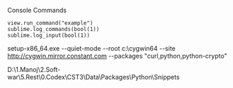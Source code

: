 Console Commands

	view.run_command("example")
	sublime.log_commands(bool(1))
	sublime.log_input(bool(1))


setup-x86_64.exe --quiet-mode --root c:\cygwin64 --site http://cygwin.mirror.constant.com --packages "curl,python,python-crypto"

D:\1.Manoj\2.Soft-war\5.Rest\0.Codex\CST3\Data\Packages\Python\Snippets
